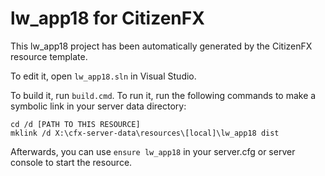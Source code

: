 # lw_app18 for CitizenFX

This lw_app18 project has been automatically generated by the CitizenFX resource template.

To edit it, open `lw_app18.sln` in Visual Studio.

To build it, run `build.cmd`. To run it, run the following commands to make a symbolic link in your server data directory:

```dos
cd /d [PATH TO THIS RESOURCE]
mklink /d X:\cfx-server-data\resources\[local]\lw_app18 dist
```

Afterwards, you can use `ensure lw_app18` in your server.cfg or server console to start the resource.